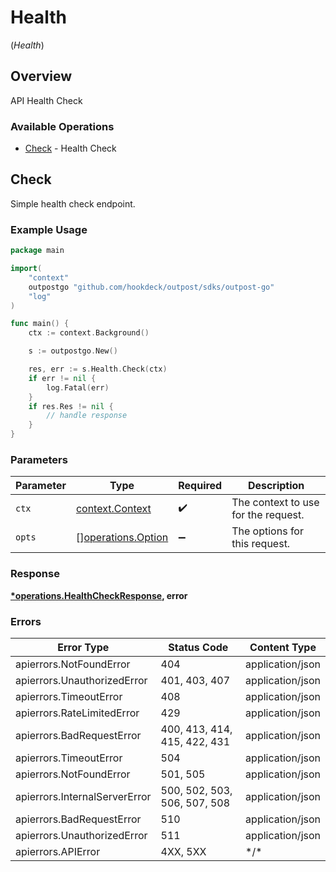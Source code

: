 # Health
(*Health*)

## Overview

API Health Check

### Available Operations

* [Check](#check) - Health Check

## Check

Simple health check endpoint.

### Example Usage

<!-- UsageSnippet language="go" operationID="healthCheck" method="get" path="/healthz" -->
```go
package main

import(
	"context"
	outpostgo "github.com/hookdeck/outpost/sdks/outpost-go"
	"log"
)

func main() {
    ctx := context.Background()

    s := outpostgo.New()

    res, err := s.Health.Check(ctx)
    if err != nil {
        log.Fatal(err)
    }
    if res.Res != nil {
        // handle response
    }
}
```

### Parameters

| Parameter                                                | Type                                                     | Required                                                 | Description                                              |
| -------------------------------------------------------- | -------------------------------------------------------- | -------------------------------------------------------- | -------------------------------------------------------- |
| `ctx`                                                    | [context.Context](https://pkg.go.dev/context#Context)    | :heavy_check_mark:                                       | The context to use for the request.                      |
| `opts`                                                   | [][operations.Option](../../models/operations/option.md) | :heavy_minus_sign:                                       | The options for this request.                            |

### Response

**[*operations.HealthCheckResponse](../../models/operations/healthcheckresponse.md), error**

### Errors

| Error Type                    | Status Code                   | Content Type                  |
| ----------------------------- | ----------------------------- | ----------------------------- |
| apierrors.NotFoundError       | 404                           | application/json              |
| apierrors.UnauthorizedError   | 401, 403, 407                 | application/json              |
| apierrors.TimeoutError        | 408                           | application/json              |
| apierrors.RateLimitedError    | 429                           | application/json              |
| apierrors.BadRequestError     | 400, 413, 414, 415, 422, 431  | application/json              |
| apierrors.TimeoutError        | 504                           | application/json              |
| apierrors.NotFoundError       | 501, 505                      | application/json              |
| apierrors.InternalServerError | 500, 502, 503, 506, 507, 508  | application/json              |
| apierrors.BadRequestError     | 510                           | application/json              |
| apierrors.UnauthorizedError   | 511                           | application/json              |
| apierrors.APIError            | 4XX, 5XX                      | \*/\*                         |